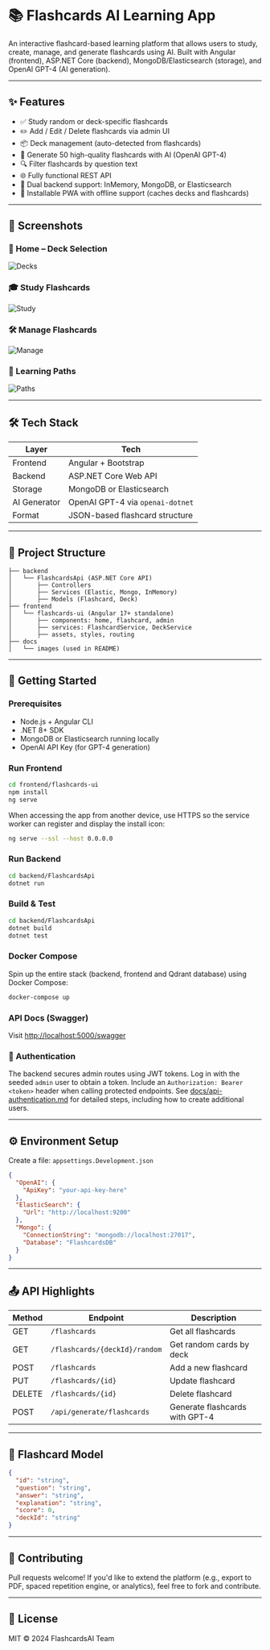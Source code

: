 # 📚 Flashcards AI Learning App

An interactive flashcard-based learning platform that allows users to study, create, manage, and generate flashcards using AI. Built with Angular (frontend), ASP.NET Core (backend), MongoDB/Elasticsearch (storage), and OpenAI GPT-4 (AI generation).

---

## ✨ Features

- ✅ Study random or deck-specific flashcards
- ✏️ Add / Edit / Delete flashcards via admin UI
- 📦 Deck management (auto-detected from flashcards)
- 🤖 Generate 50 high-quality flashcards with AI (OpenAI GPT-4)
- 🔍 Filter flashcards by question text
- 🌐 Fully functional REST API
- 💾 Dual backend support: InMemory, MongoDB, or Elasticsearch
- 📱 Installable PWA with offline support (caches decks and flashcards)

---

## 📸 Screenshots

### 🧠 Home – Deck Selection
![Decks](docs/images/home-decks.png)

### 🎓 Study Flashcards
![Study](docs/images/study-mode.png)

### 🛠️ Manage Flashcards
![Manage](docs/images/manage-flashcards.png)

### 🧭 Learning Paths
![Paths](docs/images/learning-paths.png)

---

## 🛠️ Tech Stack

| Layer         | Tech                                  |
|---------------|----------------------------------------|
| Frontend      | Angular + Bootstrap                    |
| Backend       | ASP.NET Core Web API                   |
| Storage       | MongoDB or Elasticsearch               |
| AI Generator  | OpenAI GPT-4 via `openai-dotnet`       |
| Format        | JSON-based flashcard structure         |

---

## 📂 Project Structure

```
├── backend
│   └── FlashcardsApi (ASP.NET Core API)
│       ├── Controllers
│       ├── Services (Elastic, Mongo, InMemory)
│       ├── Models (Flashcard, Deck)
├── frontend
│   └── flashcards-ui (Angular 17+ standalone)
│       ├── components: home, flashcard, admin
│       ├── services: FlashcardService, DeckService
│       ├── assets, styles, routing
├── docs
│   └── images (used in README)
```

---

## 🚀 Getting Started

### Prerequisites
- Node.js + Angular CLI
- .NET 8+ SDK
- MongoDB or Elasticsearch running locally
- OpenAI API Key (for GPT-4 generation)

### Run Frontend

```bash
cd frontend/flashcards-ui
npm install
ng serve
```

When accessing the app from another device, use HTTPS so the service worker can
register and display the install icon:

```bash
ng serve --ssl --host 0.0.0.0
```

### Run Backend

```bash
cd backend/FlashcardsApi
dotnet run
```

### Build & Test

```bash
cd backend/FlashcardsApi
dotnet build
dotnet test
```

### Docker Compose

Spin up the entire stack (backend, frontend and Qdrant database) using Docker Compose:

```bash
docker-compose up
```

### API Docs (Swagger)
Visit [http://localhost:5000/swagger](http://localhost:5000/swagger)

### 🔐 Authentication
The backend secures admin routes using JWT tokens. Log in with the seeded
`admin` user to obtain a token. Include an `Authorization: Bearer <token>`
header when calling protected endpoints. See
[docs/api-authentication.md](docs/api-authentication.md) for detailed steps,
including how to create additional users.

---

## ⚙️ Environment Setup

Create a file: `appsettings.Development.json`

```json
{
  "OpenAI": {
    "ApiKey": "your-api-key-here"
  },
  "ElasticSearch": {
    "Url": "http://localhost:9200"
  },
  "Mongo": {
    "ConnectionString": "mongodb://localhost:27017",
    "Database": "FlashcardsDB"
  }
}
```

---

## 📤 API Highlights

| Method | Endpoint                      | Description                        |
|--------|-------------------------------|------------------------------------|
| GET    | `/flashcards`                 | Get all flashcards                 |
| GET    | `/flashcards/{deckId}/random`| Get random cards by deck           |
| POST   | `/flashcards`                 | Add a new flashcard                |
| PUT    | `/flashcards/{id}`            | Update flashcard                   |
| DELETE | `/flashcards/{id}`            | Delete flashcard                   |
| POST   | `/api/generate/flashcards`   | Generate flashcards with GPT-4     |

---

## 🧠 Flashcard Model

```json
{
  "id": "string",
  "question": "string",
  "answer": "string",
  "explanation": "string",
  "score": 0,
  "deckId": "string"
}
```

---

## 🙌 Contributing

Pull requests welcome! If you'd like to extend the platform (e.g., export to PDF, spaced repetition engine, or analytics), feel free to fork and contribute.

---

## 📃 License

MIT © 2024 FlashcardsAI Team